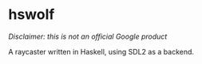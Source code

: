 # hswolf

*Disclaimer: this is not an official Google product*

A raycaster written in Haskell, using SDL2 as a backend.